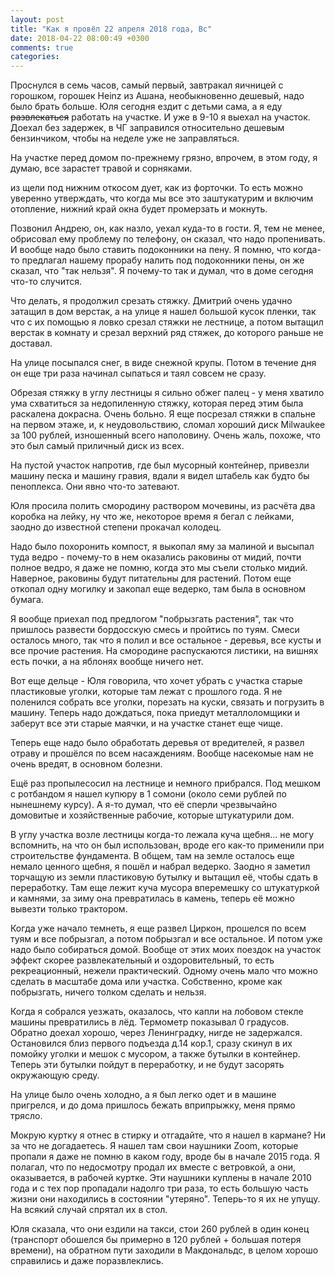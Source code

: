 ```yaml
---
layout: post
title: "Как я провёл 22 апреля 2018 года, Вс"
date: 2018-04-22 08:00:49 +0300
comments: true
categories: 
---
```

Проснулся в семь часов, самый первый, завтракал яичницей с горошком, горошек Heinz из Ашана, необыкновенно дешевый, надо было брать больше. Юля сегодня ездит с детьми сама, а я еду ~~развлекаться~~ работать на участке. И уже в 9-10 я выехал на участок. Доехал без задержек, в ЧГ заправился относительно дешевым бензинчиком, чтобы на неделе уже не заправляться.

На участке перед домом по-прежнему грязно, впрочем, в этом году, я думаю, все зарастет травой и сорняками.


из щели под нижним откосом дует, как из форточки. То есть можно уверенно утверждать, что когда мы все это заштукатурим и включим отопление, нижний край окна будет промерзать и мокнуть.



Позвонил Андрею, он, как назло, уехал куда-то в гости. Я, тем не менее, обрисовал ему проблему по телефону, он сказал, что надо пропенивать. И вообще надо было ставить подоконники на пену. Я помню, что когда-то предлагал нашему прорабу налить под подоконники пены, он же сказал, что "так нельзя". Я почему-то так и думал, что в доме сегодня что-то случится.

Что делать, я продолжил срезать стяжку. Дмитрий очень удачно затащил в дом верстак, а на улице я нашел большой кусок пленки, так что с их помощью я ловко срезал стяжки не лестнице, а потом вытащил верстак в комнату и срезал верхний ряд стяжек, до которого раньше не доставал.

На улице посыпался снег, в виде снежной крупы. Потом в течение дня он еще три раза начинал сыпаться и таял совсем не сразу.

Обрезая стяжку в углу лестницы я сильно обжег палец - у меня хватило ума схватиться за недопиленную стяжку, которая перед этим была раскалена докрасна. Очень больно. Я еще посрезал стяжки в спальне на первом этаже, и, к неудовольствию, сломал хороший диск Milwaukee за 100 рублей, изношенный всего наполовину. Очень жаль, похоже, что это был самый приличный диск из всех.

На пустой участок напротив, где был мусорный контейнер, привезли машину песка и машину гравия, вдали я видел штабель как будто бы пеноплекса. Они явно что-то затевают.

Юля просила полить смородину раствором мочевины, из расчёта два коробка на лейку, ну что же, некоторое время я бегал с лейками, заодно до известной степени прокачал колодец.

Надо было похоронить компост, я выкопал яму за малиной и высыпал туда ведро - почему-то в нем оказались раковины от мидий, почти полное ведро, я даже не помню, когда это мы съели столько мидий. Наверное, раковины будут питательны для растений. Потом еще откопал одну могилку и закопал еще ведерко, там была в основном бумага.

Я вообще приехал под предлогом "побрызгать растения", так что пришлось развести бордосскую смесь и пройтись по туям. Смеси осталось много, так что я полил и все остальное - деревья, все кусты и все прочие растения. На смородине распускаются листики, на вишнях есть почки, а на яблонях вообще ничего нет. 

Вот еще дельце - Юля говорила, что хочет убрать с участка старые пластиковые уголки, которые там лежат с прошлого года. Я не поленился собрать все уголки, порезать на куски, связать и погрузить в машину. Теперь надо дождаться, пока приедут металлоломщики и заберут все эти старые маячки, и на участке станет еще чище.

Теперь еще надо было обработать деревья от вредителей, я развел отраву и прошёлся по всем насаждениям. Вообще насекомые нам не очень вредят, в основном болезни. 

Ещё раз пропылесосил на лестнице и немного прибрался. Под мешком с ротбандом я нашел купюру в 1 сомони (около семи рублей по нынешнему курсу). А я-то думал, что её сперли чрезвычайно домовитые и хозяйственные рабочие, которые штукатурили дом.

В углу участка возле лестницы когда-то лежала куча щебня... не могу вспомнить, на что он был использован, вроде его как-то применили при строительстве фундамента. В общем, там на земле осталось еще немало ценного щебня, я пошёл и набрал ведерко. Заодно я заметил торчащую из земли пластиковую бутылку и вытащил её, чтобы сдать в переработку. Там еще лежит куча мусора вперемешку со штукатуркой и камнями, за зиму она превратилась в камень, теперь её можно вывезти только трактором. 

Когда уже начало темнеть, я еще развел Циркон, прошелся по всем туям и все побрызгал, а потом побрызгал и все остальное. И потом уже надо было собираться домой. Вообще от этих моих поездок на участок эффект скорее развлекательный и оздоровительный, то есть рекреационный, нежели практический. Одному очень мало что можно сделать в масштабе дома или участка. Собственно, кроме как побрызгать, ничего толком сделать и нельзя.

Когда я собрался уезжать, оказалось, что капли на лобовом стекле машины превратились в лёд. Термометр показывал 0 градусов. Обратно доехал хорошо, через Ленинградку, нигде не задержался. Остановился близ первого подъезда д.14 кор.1, сразу скинул в их помойку уголки и мешок с мусором, а также бутылки в контейнер. Теперь эти бутылки пойдут в переработку, и не будут засорять окружающую среду.

На улице было очень холодно, а я был легко одет и в машине пригрелся, и до дома пришлось бежать вприпрыжку, меня прямо трясло.

Мокрую куртку я отнес в стирку и отгадайте, что я нашел в кармане? Ни за что не догадаетесь. Я нашел там свои наушники Zoom, которые пропали я даже не помню в каком году, вроде бы в начале 2015 года. Я полагал, что по недосмотру продал их вместе с ветровкой, а они, оказывается, в рабочей куртке. Эти наушники куплены в начале 2010 года и с тех пор пропадали надолго три раза, то есть большую часть жизни они находились в состоянии "утеряно". Теперь-то я их не упущу. На всякий случай спрятал их в стол.

Юля сказала, что они ездили на такси, стои 260 рублей в один конец (транспорт обошелся бы примерно в 120 рублей + большая потеря времени), на обратном пути заходили в Макдональдс, в целом хорошо справились и даже поразвлеклись.